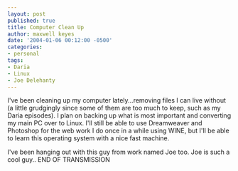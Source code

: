```yaml
---
layout: post
published: true
title: Computer Clean Up
author: maxwell keyes
date: '2004-01-06 00:12:00 -0500'
categories:
- personal
tags:
- Daria
- Linux
- Joe Delehanty
---
```


I've been cleaning up my computer lately...removing files I can live without (a little grudgingly since some of them
are too much to keep, such as my Daria episodes). I plan on backing up what is most important and converting my main
PC over to Linux. I'll still be able to use Dreamweaver and Photoshop for the web work I do once in a while using WINE,
but I'll be able to learn this operating system with a nice fast machine.

I've been hanging out with this guy from work named Joe too. Joe is such a cool guy.. END OF TRANSMISSION
